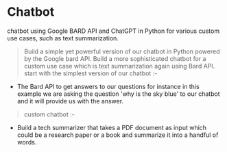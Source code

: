 # Chatbot
chatbot using Google BARD API and ChatGPT in Python for various custom use cases, such as text summarization.
> Build a simple yet powerful version of our chatbot in Python powered by the Google bard API.
> Build a more sophisticated chatbot for a custom use case which is text summarization again using Bard API. 
>start with the simplest version of our chatbot :-
- The Bard API to get answers to our questions for instance in this example we are asking the question 'why is the sky blue' to our chatbot and it will provide us with the answer.
>custom chatbot :-
- Build a tech summarizer that takes a PDF document as input which could be a research paper or a book and summarize it into a handful of words.
